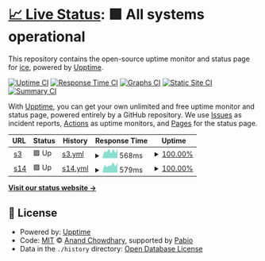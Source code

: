 # [📈 Live Status](https://melodyover.github.io/webloading): <!--live status--> **🟩 All systems operational**

This repository contains the open-source uptime monitor and status page for [ice](https://melodyover.github.io/webloading), powered by [Upptime](https://github.com/upptime/upptime).

[![Uptime CI](https://github.com/melodyover/webloading/workflows/Uptime%20CI/badge.svg)](https://github.com/melodyover/webloading/actions?query=workflow%3A%22Uptime+CI%22)
[![Response Time CI](https://github.com/melodyover/webloading/workflows/Response%20Time%20CI/badge.svg)](https://github.com/melodyover/webloading/actions?query=workflow%3A%22Response+Time+CI%22)
[![Graphs CI](https://github.com/melodyover/webloading/workflows/Graphs%20CI/badge.svg)](https://github.com/melodyover/webloading/actions?query=workflow%3A%22Graphs+CI%22)
[![Static Site CI](https://github.com/melodyover/webloading/workflows/Static%20Site%20CI/badge.svg)](https://github.com/melodyover/webloading/actions?query=workflow%3A%22Static+Site+CI%22)
[![Summary CI](https://github.com/melodyover/webloading/workflows/Summary%20CI/badge.svg)](https://github.com/melodyover/webloading/actions?query=workflow%3A%22Summary+CI%22)

With [Upptime](https://upptime.js.org), you can get your own unlimited and free uptime monitor and status page, powered entirely by a GitHub repository. We use [Issues](https://github.com/melodyover/webloading/issues) as incident reports, [Actions](https://github.com/melodyover/webloading/actions) as uptime monitors, and [Pages](https://melodyover.github.io/webloading) for the status page.

<!--start: status pages-->
<!-- This summary is generated by Upptime (https://github.com/upptime/upptime) -->
<!-- Do not edit this manually, your changes will be overwritten -->
<!-- prettier-ignore -->
| URL | Status | History | Response Time | Uptime |
| --- | ------ | ------- | ------------- | ------ |
| <img alt="" src="https://icons.duckduckgo.com/ip3/ice.serv00.net.ico" height="13"> [s3](http://ice.serv00.net/) | 🟩 Up | [s3.yml](https://github.com/melodyover/webloading/commits/HEAD/history/s3.yml) | <details><summary><img alt="Response time graph" src="./graphs/s3/response-time-week.png" height="20"> 568ms</summary><br><a href="https://melodyover.github.io/webloading/history/s3"><img alt="Response time 850" src="https://img.shields.io/endpoint?url=https%3A%2F%2Fraw.githubusercontent.com%2Fmelodyover%2Fwebloading%2FHEAD%2Fapi%2Fs3%2Fresponse-time.json"></a><br><a href="https://melodyover.github.io/webloading/history/s3"><img alt="24-hour response time 522" src="https://img.shields.io/endpoint?url=https%3A%2F%2Fraw.githubusercontent.com%2Fmelodyover%2Fwebloading%2FHEAD%2Fapi%2Fs3%2Fresponse-time-day.json"></a><br><a href="https://melodyover.github.io/webloading/history/s3"><img alt="7-day response time 568" src="https://img.shields.io/endpoint?url=https%3A%2F%2Fraw.githubusercontent.com%2Fmelodyover%2Fwebloading%2FHEAD%2Fapi%2Fs3%2Fresponse-time-week.json"></a><br><a href="https://melodyover.github.io/webloading/history/s3"><img alt="30-day response time 850" src="https://img.shields.io/endpoint?url=https%3A%2F%2Fraw.githubusercontent.com%2Fmelodyover%2Fwebloading%2FHEAD%2Fapi%2Fs3%2Fresponse-time-month.json"></a><br><a href="https://melodyover.github.io/webloading/history/s3"><img alt="1-year response time 850" src="https://img.shields.io/endpoint?url=https%3A%2F%2Fraw.githubusercontent.com%2Fmelodyover%2Fwebloading%2FHEAD%2Fapi%2Fs3%2Fresponse-time-year.json"></a></details> | <details><summary><a href="https://melodyover.github.io/webloading/history/s3">100.00%</a></summary><a href="https://melodyover.github.io/webloading/history/s3"><img alt="All-time uptime 100.00%" src="https://img.shields.io/endpoint?url=https%3A%2F%2Fraw.githubusercontent.com%2Fmelodyover%2Fwebloading%2FHEAD%2Fapi%2Fs3%2Fuptime.json"></a><br><a href="https://melodyover.github.io/webloading/history/s3"><img alt="24-hour uptime 100.00%" src="https://img.shields.io/endpoint?url=https%3A%2F%2Fraw.githubusercontent.com%2Fmelodyover%2Fwebloading%2FHEAD%2Fapi%2Fs3%2Fuptime-day.json"></a><br><a href="https://melodyover.github.io/webloading/history/s3"><img alt="7-day uptime 100.00%" src="https://img.shields.io/endpoint?url=https%3A%2F%2Fraw.githubusercontent.com%2Fmelodyover%2Fwebloading%2FHEAD%2Fapi%2Fs3%2Fuptime-week.json"></a><br><a href="https://melodyover.github.io/webloading/history/s3"><img alt="30-day uptime 100.00%" src="https://img.shields.io/endpoint?url=https%3A%2F%2Fraw.githubusercontent.com%2Fmelodyover%2Fwebloading%2FHEAD%2Fapi%2Fs3%2Fuptime-month.json"></a><br><a href="https://melodyover.github.io/webloading/history/s3"><img alt="1-year uptime 100.00%" src="https://img.shields.io/endpoint?url=https%3A%2F%2Fraw.githubusercontent.com%2Fmelodyover%2Fwebloading%2FHEAD%2Fapi%2Fs3%2Fuptime-year.json"></a></details>
| <img alt="" src="https://icons.duckduckgo.com/ip3/melodyover.serv00.net.ico" height="13"> [s14](http://melodyover.serv00.net/) | 🟩 Up | [s14.yml](https://github.com/melodyover/webloading/commits/HEAD/history/s14.yml) | <details><summary><img alt="Response time graph" src="./graphs/s14/response-time-week.png" height="20"> 579ms</summary><br><a href="https://melodyover.github.io/webloading/history/s14"><img alt="Response time 583" src="https://img.shields.io/endpoint?url=https%3A%2F%2Fraw.githubusercontent.com%2Fmelodyover%2Fwebloading%2FHEAD%2Fapi%2Fs14%2Fresponse-time.json"></a><br><a href="https://melodyover.github.io/webloading/history/s14"><img alt="24-hour response time 436" src="https://img.shields.io/endpoint?url=https%3A%2F%2Fraw.githubusercontent.com%2Fmelodyover%2Fwebloading%2FHEAD%2Fapi%2Fs14%2Fresponse-time-day.json"></a><br><a href="https://melodyover.github.io/webloading/history/s14"><img alt="7-day response time 579" src="https://img.shields.io/endpoint?url=https%3A%2F%2Fraw.githubusercontent.com%2Fmelodyover%2Fwebloading%2FHEAD%2Fapi%2Fs14%2Fresponse-time-week.json"></a><br><a href="https://melodyover.github.io/webloading/history/s14"><img alt="30-day response time 583" src="https://img.shields.io/endpoint?url=https%3A%2F%2Fraw.githubusercontent.com%2Fmelodyover%2Fwebloading%2FHEAD%2Fapi%2Fs14%2Fresponse-time-month.json"></a><br><a href="https://melodyover.github.io/webloading/history/s14"><img alt="1-year response time 583" src="https://img.shields.io/endpoint?url=https%3A%2F%2Fraw.githubusercontent.com%2Fmelodyover%2Fwebloading%2FHEAD%2Fapi%2Fs14%2Fresponse-time-year.json"></a></details> | <details><summary><a href="https://melodyover.github.io/webloading/history/s14">100.00%</a></summary><a href="https://melodyover.github.io/webloading/history/s14"><img alt="All-time uptime 100.00%" src="https://img.shields.io/endpoint?url=https%3A%2F%2Fraw.githubusercontent.com%2Fmelodyover%2Fwebloading%2FHEAD%2Fapi%2Fs14%2Fuptime.json"></a><br><a href="https://melodyover.github.io/webloading/history/s14"><img alt="24-hour uptime 100.00%" src="https://img.shields.io/endpoint?url=https%3A%2F%2Fraw.githubusercontent.com%2Fmelodyover%2Fwebloading%2FHEAD%2Fapi%2Fs14%2Fuptime-day.json"></a><br><a href="https://melodyover.github.io/webloading/history/s14"><img alt="7-day uptime 100.00%" src="https://img.shields.io/endpoint?url=https%3A%2F%2Fraw.githubusercontent.com%2Fmelodyover%2Fwebloading%2FHEAD%2Fapi%2Fs14%2Fuptime-week.json"></a><br><a href="https://melodyover.github.io/webloading/history/s14"><img alt="30-day uptime 100.00%" src="https://img.shields.io/endpoint?url=https%3A%2F%2Fraw.githubusercontent.com%2Fmelodyover%2Fwebloading%2FHEAD%2Fapi%2Fs14%2Fuptime-month.json"></a><br><a href="https://melodyover.github.io/webloading/history/s14"><img alt="1-year uptime 100.00%" src="https://img.shields.io/endpoint?url=https%3A%2F%2Fraw.githubusercontent.com%2Fmelodyover%2Fwebloading%2FHEAD%2Fapi%2Fs14%2Fuptime-year.json"></a></details>

<!--end: status pages-->

[**Visit our status website →**](https://melodyover.github.io/webloading)

## 📄 License

- Powered by: [Upptime](https://github.com/upptime/upptime)
- Code: [MIT](./LICENSE) © [Anand Chowdhary](https://anandchowdhary.com), supported by [Pabio](https://pabio.com)
- Data in the `./history` directory: [Open Database License](https://opendatacommons.org/licenses/odbl/1-0/)
